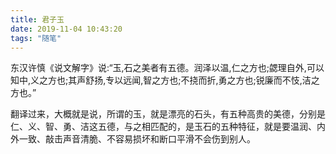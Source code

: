 ```yaml
---
title: 君子玉
date: 2019-11-04 10:43:20
tags: "随笔"
---
```


东汉许慎《说文解字》说:“玉,石之美者有五德。润泽以温,仁之方也;勰理自外,可以知中,义之方也;其声舒扬,专以远闻,智之方也;不挠而折,勇之方也;锐廉而不忮,洁之方也。”

翻译过来，大概就是说，所谓的玉，就是漂亮的石头，有五种高贵的美德，分别是仁、义、智、勇、洁这五德，与之相匹配的，是玉石的五种特征，就是要温润、内外一致、敲击声音清脆、不容易损坏和断口平滑不会伤到别人。
